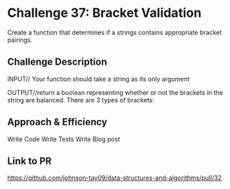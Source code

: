 # Challenge 37: Bracket Validation
Create a function that determines if a strings contains appropriate bracket pairings.

## Challenge Description
INPUT// Your function should take a string as its only argument

OUTPUT//return a boolean representing whether or not the brackets in the string are balanced. There are 3 types of brackets:

## Approach & Efficiency
Write Code
Write Tests
Write Blog post
## Link to PR
https://github.com/johnson-tay09/data-structures-and-algorithms/pull/32
